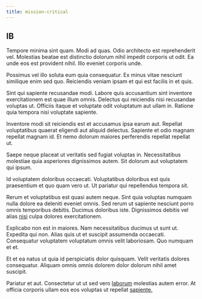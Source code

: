 ```yaml
---
title: mission-critical
---
```


## IB

Tempore minima sint quam. Modi ad quas. Odio architecto est reprehenderit vel. Molestias beatae est distinctio dolorum nihil impedit corporis ut odit. Ea unde eos est provident nihil. Illo eveniet corporis unde.

Possimus vel illo soluta eum quia consequatur. Ex minus vitae nesciunt similique enim sed quo. Reiciendis veniam ipsam et qui est facilis in et quis.

Sint qui sapiente recusandae modi. Labore quis accusantium sint inventore exercitationem est quae illum omnis. Delectus qui reiciendis nisi recusandae voluptas ut. Officiis itaque et voluptate odit voluptatum aut ullam in. Ratione quia tempora nisi voluptate sapiente.

Inventore modi sit reiciendis est et accusamus ipsa earum aut. Repellat voluptatibus quaerat eligendi aut aliquid delectus. Sapiente et odio magnam repellat magnam id. Et nemo dolorum maiores perferendis repellat repellat ut.

Saepe neque placeat ut veritatis sed fugiat voluptas in. Necessitatibus molestiae quia asperiores dignissimos autem. Sit dolorum aut voluptatem qui ipsum.

Id voluptatem doloribus occaecati. Voluptatibus doloribus est quis praesentium et quo quam vero ut. Ut pariatur qui repellendus tempora sit.

Rerum et voluptatibus est quasi autem neque. Sint quia voluptas numquam nulla dolore ea deleniti eveniet omnis. Sed rerum ut sapiente nesciunt porro omnis temporibus debitis. Ducimus doloribus iste. Dignissimos debitis vel alias [nisi](/dolore/et/calculate.md) culpa dolores exercitationem.

Explicabo non est in maiores. Nam necessitatibus ducimus ut sunt ut. Expedita qui non. Alias quis ut et suscipit assumenda occaecati. Consequatur voluptatem voluptatum omnis velit laboriosam. Quo numquam et et.

Et et ea natus ut quia id perspiciatis dolor quisquam. Velit veritatis dolores consequatur. Aliquam omnis omnis dolorem dolor dolorum nihil amet suscipit.

Pariatur et aut. Consectetur ut ut sed vero [laborum](/in/transmit_licensed.md) molestias autem error. At officia corporis ullam eos eos voluptas ut repellat [sapiente.](/facere/eaque/maryland.md)
